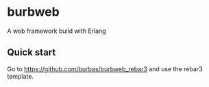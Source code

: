 burbweb
=====

A web framework build with Erlang

Quick start
-----

Go to https://github.com/burbas/burbweb_rebar3 and use the rebar3 template.
